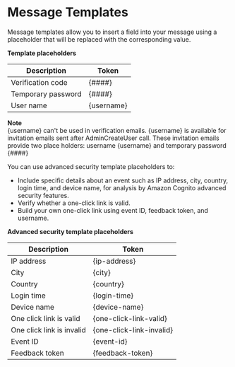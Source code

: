 # Message Templates<a name="cognito-user-pool-settings-message-templates"></a>

Message templates allow you to insert a field into your message using a placeholder that will be replaced with the corresponding value\.


**Template placeholders**  

|  Description  |  Token  | 
| --- | --- | 
| Verification code | \{\#\#\#\#\} | 
| Temporary password | \{\#\#\#\#\} | 
| User name | \{username\} | 

**Note**  
\{username\} can't be used in verification emails\. \{username\} is available for invitation emails sent after AdminCreateUser call\. These invitation emails provide two place holders: username \{username\} and temporary password \{\#\#\#\#\} 

You can use advanced security template placeholders to:
+ Include specific details about an event such as IP address, city, country, login time, and device name, for analysis by Amazon Cognito advanced security features\.
+ Verify whether a one\-click link is valid\.
+ Build your own one\-click link using event ID, feedback token, and username\.


**Advanced security template placeholders**  

|  Description  |  Token  | 
| --- | --- | 
| IP address | \{ip\-address\} | 
| City | \{city\} | 
| Country | \{country\} | 
| Login time | \{login\-time\} | 
| Device name | \{device\-name\} | 
| One click link is valid | \{one\-click\-link\-valid\} | 
| One click link is invalid | \{one\-click\-link\-invalid\} | 
| Event ID | \{event\-id\} | 
| Feedback token | \{feedback\-token\} | 